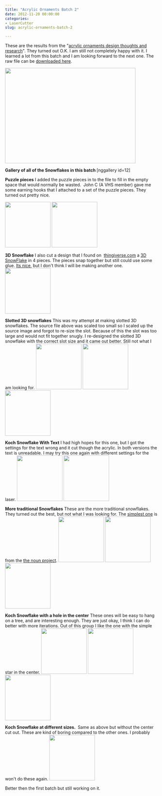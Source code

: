 ```yaml
---
title: "Acrylic Ornaments Batch 2"
date: 2012-11-20 00:00:00
categories:
- LaserCutter
slug: acrylic-ornaments-batch-2

---
```


These are the results from the "<a href="/acrylic-ornaments-design-thoughts-an-research/">acrylic ornaments design thoughts and research</a>". They turned out O.K. I am still not completely happy with it. I learned a lot from this batch and I am looking forward to the next one. The raw file can be <a href="http://www.abluestar.com/files/uploads/2012/nov/Kock_snowflake_v1.svg">downloaded here</a>.

<a href="/public/uploads/2012/11/Kock_snowflake_v11.png"><img class="alignnone size-full wp-image-3020" title="Kock_snowflake_v1" src="/public/uploads/2012/11/Kock_snowflake_v11.png" alt="" width="430" height="314" /></a>

<strong>Gallery of all of the Snowflakes in this batch
</strong>[nggallery id=12]

<strong>Puzzle pieces</strong>
I added the puzzle pieces in to the file to fill in the empty space that would normally be wasted.  John C (A VHS member) gave me some earning hooks that I attached to a set of the puzzle pieces. They turned out pretty nice.

<a href="/public/uploads/2012/11/img_6212.jpg"><img class="alignnone size-thumbnail wp-image-3023" title="img_6212" src="/public/uploads/2012/11/img_6212-150x150.jpg" alt="" width="150" height="150" /></a> <a href="/public/uploads/2012/11/img_6213.jpg"><img class="alignnone size-thumbnail wp-image-3024" title="img_6213" src="/public/uploads/2012/11/img_6213-150x150.jpg" alt="" width="150" height="150" /></a>

<strong>3D Snowflake</strong>
I also cut a design that I found on  <a href="http://www.thingiverse.com/">thingiverse.com</a> a <a href="http://www.thingiverse.com/thing:5008">3D SnowFlake</a> in 4 pieces. The pieces snap together but still could use some glue. <a href="http://www.thingiverse.com/derivative:44568">Its nice</a>, but I don't think I will be making another one.
<a href="/public/uploads/2012/11/img_61891.jpg"><img class="alignnone size-thumbnail wp-image-3026" title="img_6189" src="/public/uploads/2012/11/img_61891-150x150.jpg" alt="" width="150" height="150" /></a>

<strong>Slotted 3D snowflakes</strong>
This was my attempt at making slotted 3D snowflakes. The source file above was scaled too small so I scaled up the source image and forgot to re-size the slot. Because of this the slot was too large and would not fit together snugly. I re-designed the slotted 3D snowflake with the correct slot size and it came out better. Still not what I am looking for.
<a href="/public/uploads/2012/11/img_6190.jpg"><img class="alignnone size-thumbnail wp-image-3028" title="img_6190" src="/public/uploads/2012/11/img_6190-150x150.jpg" alt="" width="150" height="150" /></a> <a href="/public/uploads/2012/11/img_6193.jpg"><img class="alignnone size-thumbnail wp-image-3029" title="img_6193" src="/public/uploads/2012/11/img_6193-150x150.jpg" alt="" width="150" height="150" /></a> <a href="/public/uploads/2012/11/img_6192.jpg"><img class="alignnone size-thumbnail wp-image-3030" title="img_6192" src="/public/uploads/2012/11/img_6192-150x150.jpg" alt="" width="150" height="150" /></a>

<strong>Koch Snowflake With Text</strong>
I had high hopes for this one, but I got the settings for the text wrong and it cut though the acrylic. In both versions the text is unreadable. I may try this one again with different settings for the laser.
<a href="/public/uploads/2012/11/img_6195.jpg"><img class="alignnone size-thumbnail wp-image-3031" title="img_6195" src="/public/uploads/2012/11/img_6195-150x150.jpg" alt="" width="150" height="150" /></a> <a href="/public/uploads/2012/11/img_61961.jpg"><img class="alignnone size-thumbnail wp-image-3033" title="img_6196" src="/public/uploads/2012/11/img_61961-150x150.jpg" alt="" width="150" height="150" /></a>

<strong>More traditional Snowflakes</strong>
These are the more traditional snowflakes. They turned out the best, but not what I was looking for. The <a href="http://thenounproject.com/noun/snowflake/#icon-No3777">simplest one</a> is from the <a href="http://thenounproject.com/">the noun project</a>.
<a href="/public/uploads/2012/11/img_6197.jpg"><img class="alignnone size-thumbnail wp-image-3035" title="img_6197" src="/public/uploads/2012/11/img_6197-150x150.jpg" alt="" width="150" height="150" /></a> <a href="/public/uploads/2012/11/img_6198.jpg"><img class="alignnone size-thumbnail wp-image-3036" title="img_6198" src="/public/uploads/2012/11/img_6198-150x150.jpg" alt="" width="150" height="150" /></a> <a href="/public/uploads/2012/11/img_6199.jpg"><img class="alignnone size-thumbnail wp-image-3037" title="img_6199" src="/public/uploads/2012/11/img_6199-150x150.jpg" alt="" width="150" height="150" /></a>

<strong>Koch Snowflake with a hole in the center</strong>
These ones will be easy to hang on a tree, and are interesting enough. They are just okay, I think I can do better with more iterations. Out of this group I like the one with the simple star in the center.
<a href="/public/uploads/2012/11/img_6202.jpg"><img class="alignnone size-thumbnail wp-image-3038" title="img_6202" src="/public/uploads/2012/11/img_6202-150x150.jpg" alt="" width="150" height="150" /></a> <a href="/public/uploads/2012/11/img_6204.jpg"><img class="alignnone size-thumbnail wp-image-3039" title="img_6204" src="/public/uploads/2012/11/img_6204-150x150.jpg" alt="" width="150" height="150" /></a> <a href="/public/uploads/2012/11/img_6205.jpg"><img class="alignnone size-thumbnail wp-image-3040" title="img_6205" src="/public/uploads/2012/11/img_6205-150x150.jpg" alt="" width="150" height="150" /></a>

<strong>Koch Snowflake at different sizes. </strong>
Same as above but without the center cut out. These are kind of boring compared to the other ones. I probably won't do these again.
<a href="/public/uploads/2012/11/img_6207.jpg"><img class="alignnone size-thumbnail wp-image-3041" title="img_6207" src="/public/uploads/2012/11/img_6207-150x150.jpg" alt="" width="150" height="150" /></a>

Better then the first batch but still working on it.
